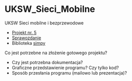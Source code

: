 # UKSW_Sieci_Mobilne
UKSW Sieci mobilne i bezprzewodowe

* [Projekt nr. 5](https://onedrive.live.com/?id=81D25947EE698777%2140621&cid=81D25947EE698777)
* [Sprawozdanie](https://onedrive.live.com/?id=81D25947EE698777%2140621&cid=81D25947EE698777)
* Biblioteka [simpy](https://simpy.readthedocs.io/en/latest/)

Co jest potrzebne na złożenie gotowego projektu?
- Czy jest potrzebna dokumentacja?
- Graficzne przedstawienie programu? Czy tylko kod?
- Sposób przesłania programu (mailowo lub prezentacja)?
